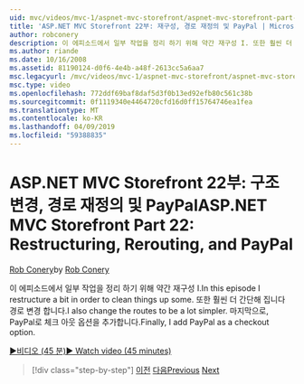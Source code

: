 ```yaml
---
uid: mvc/videos/mvc-1/aspnet-mvc-storefront/aspnet-mvc-storefront-part-22-restructuring-rerouting-and-paypal
title: 'ASP.NET MVC Storefront 22부: 재구성, 경로 재정의 및 PayPal | Microsoft Docs'
author: robconery
description: 이 에피소드에서 일부 작업을 정리 하기 위해 약간 재구성 I. 또한 훨씬 더 간단해 집니다 경로 변경 합니다. 마지막으로, PayPal을 체크 아웃 옵션 매개 변수를 추가 하는 중...
ms.author: riande
ms.date: 10/16/2008
ms.assetid: 81190124-d0f6-4e4b-a48f-2613cc5a6aa7
msc.legacyurl: /mvc/videos/mvc-1/aspnet-mvc-storefront/aspnet-mvc-storefront-part-22-restructuring-rerouting-and-paypal
msc.type: video
ms.openlocfilehash: 772ddf69baf8daf5d3f0b13ed92efb80c561c38b
ms.sourcegitcommit: 0f1119340e4464720cfd16d0ff15764746ea1fea
ms.translationtype: MT
ms.contentlocale: ko-KR
ms.lasthandoff: 04/09/2019
ms.locfileid: "59388835"
---
```

# <a name="aspnet-mvc-storefront-part-22-restructuring-rerouting-and-paypal"></a><span data-ttu-id="6c6dc-105">ASP.NET MVC Storefront 22부: 구조 변경, 경로 재정의 및 PayPal</span><span class="sxs-lookup"><span data-stu-id="6c6dc-105">ASP.NET MVC Storefront Part 22: Restructuring, Rerouting, and PayPal</span></span>

<span data-ttu-id="6c6dc-106">[Rob Conery](https://github.com/robconery)</span><span class="sxs-lookup"><span data-stu-id="6c6dc-106">by [Rob Conery](https://github.com/robconery)</span></span>

<span data-ttu-id="6c6dc-107">이 에피소드에서 일부 작업을 정리 하기 위해 약간 재구성 I.</span><span class="sxs-lookup"><span data-stu-id="6c6dc-107">In this episode I restructure a bit in order to clean things up some.</span></span> <span data-ttu-id="6c6dc-108">또한 훨씬 더 간단해 집니다 경로 변경 합니다.</span><span class="sxs-lookup"><span data-stu-id="6c6dc-108">I also change the routes to be a lot simpler.</span></span> <span data-ttu-id="6c6dc-109">마지막으로, PayPal로 체크 아웃 옵션을 추가합니다.</span><span class="sxs-lookup"><span data-stu-id="6c6dc-109">Finally, I add PayPal as a checkout option.</span></span>

[<span data-ttu-id="6c6dc-110">&#9654;비디오 (45 분)</span><span class="sxs-lookup"><span data-stu-id="6c6dc-110">&#9654; Watch video (45 minutes)</span></span>](https://channel9.msdn.com/Blogs/ASP-NET-Site-Videos/aspnet-mvc-storefront-part-22-restructuring-rerouting-and-paypal)

> [!div class="step-by-step"]
> <span data-ttu-id="6c6dc-111">[이전](aspnet-mvc-storefront-part-21-order-manager-and-personalization.md)
> [다음](aspnet-mvc-storefront-part-23-getting-started-with-domain-driven-design.md)</span><span class="sxs-lookup"><span data-stu-id="6c6dc-111">[Previous](aspnet-mvc-storefront-part-21-order-manager-and-personalization.md)
[Next](aspnet-mvc-storefront-part-23-getting-started-with-domain-driven-design.md)</span></span>
